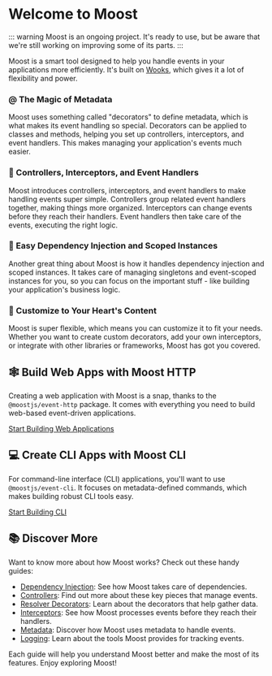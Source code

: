 # Welcome to Moost

::: warning
Moost is an ongoing project. It's ready to use, but be aware that we're still working on improving some of its parts.
:::

Moost is a smart tool designed to help you handle events in your applications more efficiently. It's built on [Wooks](https://wooksjs.org), which gives it a lot of flexibility and power. 

### @ The Magic of Metadata
Moost uses something called "decorators" to define metadata, which is what makes its event handling so special. Decorators can be applied to classes and methods, helping you set up controllers, interceptors, and event handlers. This makes managing your application's events much easier.

### 🚀 Controllers, Interceptors, and Event Handlers
Moost introduces controllers, interceptors, and event handlers to make handling events super simple. Controllers group related event handlers together, making things more organized. Interceptors can change events before they reach their handlers. Event handlers then take care of the events, executing the right logic.

### 💉 Easy Dependency Injection and Scoped Instances
Another great thing about Moost is how it handles dependency injection and scoped instances. It takes care of managing singletons and event-scoped instances for you, so you can focus on the important stuff - like building your application's business logic.

### 🧩 Customize to Your Heart's Content
Moost is super flexible, which means you can customize it to fit your needs. Whether you want to create custom decorators, add your own interceptors, or integrate with other libraries or frameworks, Moost has got you covered.

## 🕸️ Build Web Apps with Moost HTTP

Creating a web application with Moost is a snap, thanks to the `@moostjs/event-http` package. It comes with everything you need to build web-based event-driven applications.

[Start Building Web Applications](/webapp/)

## 💻 Create CLI Apps with Moost CLI

For command-line interface (CLI) applications, you'll want to use `@moostjs/event-cli`. It focuses on metadata-defined commands, which makes building robust CLI tools easy.

[Start Building CLI](/cliapp/)

## 📚 Discover More

Want to know more about how Moost works? Check out these handy guides:

- [Dependency Injection](/moost/di/): See how Moost takes care of dependencies.
- [Controllers](/moost/controllers): Find out more about these key pieces that manage events.
- [Resolver Decorators](/moost/resolvers): Learn about the decorators that help gather data.
- [Interceptors](/moost/interceptors): See how Moost processes events before they reach their handlers.
- [Metadata](/moost/meta/): Discover how Moost uses metadata to handle events.
- [Logging](/moost/logging): Learn about the tools Moost provides for tracking events.

Each guide will help you understand Moost better and make the most of its features. Enjoy exploring Moost!
